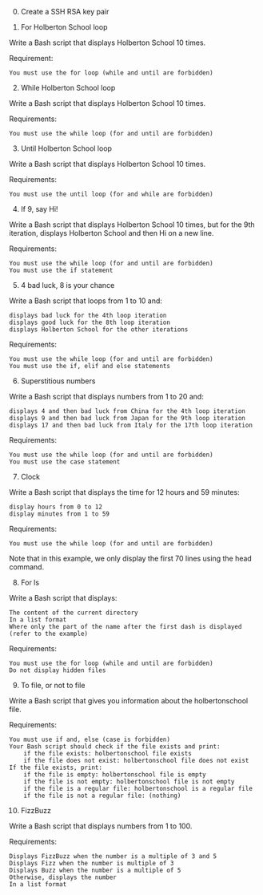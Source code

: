 0. Create a SSH RSA key pair

1. For Holberton School loop

Write a Bash script that displays Holberton School 10 times.

Requirement:

    You must use the for loop (while and until are forbidden)

2. While Holberton School loop

Write a Bash script that displays Holberton School 10 times.

Requirements:

    You must use the while loop (for and until are forbidden)

3. Until Holberton School loop

Write a Bash script that displays Holberton School 10 times.

Requirements:

    You must use the until loop (for and while are forbidden)

4. If 9, say Hi!

Write a Bash script that displays Holberton School 10 times, but for the 9th iteration, displays Holberton School and then Hi on a new line.

Requirements:

    You must use the while loop (for and until are forbidden)
    You must use the if statement

5. 4 bad luck, 8 is your chance

Write a Bash script that loops from 1 to 10 and:

    displays bad luck for the 4th loop iteration
    displays good luck for the 8th loop iteration
    displays Holberton School for the other iterations

Requirements:

    You must use the while loop (for and until are forbidden)
    You must use the if, elif and else statements

6. Superstitious numbers

Write a Bash script that displays numbers from 1 to 20 and:

    displays 4 and then bad luck from China for the 4th loop iteration
    displays 9 and then bad luck from Japan for the 9th loop iteration
    displays 17 and then bad luck from Italy for the 17th loop iteration

Requirements:

    You must use the while loop (for and until are forbidden)
    You must use the case statement

7. Clock

Write a Bash script that displays the time for 12 hours and 59 minutes:

    display hours from 0 to 12
    display minutes from 1 to 59

Requirements:

    You must use the while loop (for and until are forbidden)

Note that in this example, we only display the first 70 lines using the head command.

8. For ls

Write a Bash script that displays:

    The content of the current directory
    In a list format
    Where only the part of the name after the first dash is displayed (refer to the example)

Requirements:

    You must use the for loop (while and until are forbidden)
    Do not display hidden files

9. To file, or not to file

Write a Bash script that gives you information about the holbertonschool file.

Requirements:

    You must use if and, else (case is forbidden)
    Your Bash script should check if the file exists and print:
        if the file exists: holbertonschool file exists
        if the file does not exist: holbertonschool file does not exist
    If the file exists, print:
        if the file is empty: holbertonschool file is empty
        if the file is not empty: holbertonschool file is not empty
        if the file is a regular file: holbertonschool is a regular file
        if the file is not a regular file: (nothing)

10. FizzBuzz

Write a Bash script that displays numbers from 1 to 100.

Requirements:

    Displays FizzBuzz when the number is a multiple of 3 and 5
    Displays Fizz when the number is multiple of 3
    Displays Buzz when the number is a multiple of 5
    Otherwise, displays the number
    In a list format
